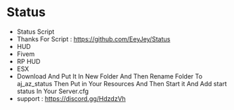# Status
- Status Script
- Thanks For Script : https://github.com/EeyJey/Status
- HUD
- Fivem
- RP HUD
- ESX
- Download And Put It In New Folder And Then Rename Folder To aj_az_status Then Put in Your Resources And Then Start it And Add start status In Your Server.cfg
- support : https://discord.gg/HdzdzVh
